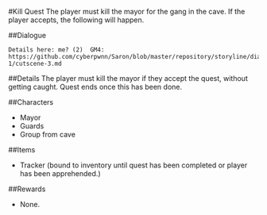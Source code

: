 #Kill Quest
The player must kill the mayor for the gang in the cave. If the player accepts, the following will happen.

##Dialogue
```
Details here: me? (2)  GM4: https://github.com/cyberpwnn/Saron/blob/master/repository/storyline/dialogue/continent-1/cutscene-3.md
```

##Details
The player must kill the mayor if they accept the quest, without getting caught. Quest ends once this has been done.

##Characters
* Mayor
* Guards
* Group from cave

##Items
* Tracker (bound to inventory until quest has been completed or player has been apprehended.)

##Rewards
* None.

  
